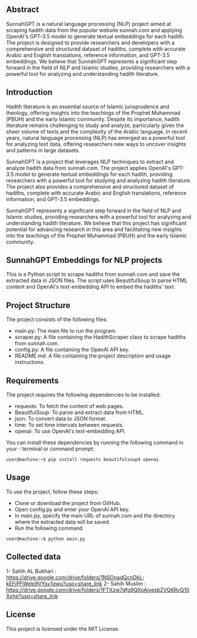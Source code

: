 ## Abstract
SunnahGPT is a natural language processing (NLP) project aimed at scraping hadith data from the popular website sunnah.com and applying OpenAI's GPT-3.5 model to generate textual embeddings for each hadith. The project is designed to provide researchers and developers with a comprehensive and structured dataset of hadiths, complete with accurate Arabic and English translations, reference information, and GPT-3.5 embeddings. We believe that SunnahGPT represents a significant step forward in the field of NLP and Islamic studies, providing researchers with a powerful tool for analyzing and understanding hadith literature.

## Introduction
Hadith literature is an essential source of Islamic jurisprudence and theology, offering insights into the teachings of the Prophet Muhammad (PBUH) and the early Islamic community. Despite its importance, hadith literature remains challenging to study and analyze, particularly given the sheer volume of texts and the complexity of the Arabic language. In recent years, natural language processing (NLP) has emerged as a powerful tool for analyzing text data, offering researchers new ways to uncover insights and patterns in large datasets.

SunnahGPT is a project that leverages NLP techniques to extract and analyze hadith data from sunnah.com. The project applies OpenAI's GPT-3.5 model to generate textual embeddings for each hadith, providing researchers with a powerful tool for studying and analyzing hadith literature. The project also provides a comprehensive and structured dataset of hadiths, complete with accurate Arabic and English translations, reference information, and GPT-3.5 embeddings.

SunnahGPT represents a significant step forward in the field of NLP and Islamic studies, providing researchers with a powerful tool for analyzing and understanding hadith literature. We believe that this project has significant potential for advancing research in this area and facilitating new insights into the teachings of the Prophet Muhammad (PBUH) and the early Islamic community.

## SunnahGPT Embeddings for NLP projects

This is a Python script to scrape hadiths from sunnah.com and save the extracted data in JSON files. The script uses BeautifulSoup to parse HTML content and OpenAI's text-embedding API to embed the hadiths' text.


## Project Structure

The project consists of the following files:

- main.py: The main file to run the program.
- scraper.py: A file containing the HadithScraper class to scrape hadiths from sunnah.com.
- config.py: A file containing the OpenAI API key.
- README.md: A file containing the project description and usage instructions.

## Requirements
The project requires the following dependencies to be installed:

- requests: To fetch the content of web pages.
- BeautifulSoup: To parse and extract data from HTML.
- json: To convert data to JSON format.
- time: To set time intervals between requests.
- openai: To use OpenAI's text-embedding API.

You can install these dependencies by running the following command in your - terminal or command prompt:

```console
user@machine:~$ pip install requests beautifulsoup4 openai
```

## Usage

To use the project, follow these steps:

- Clone or download the project from GitHub.
- Open config.py and enter your OpenAI API key.
- In main.py, specify the main URL of sunnah.com and the directory where the extracted data will be saved.
- Run the following command 

```console
user@machine:~$ python main.py
```
## Collected data
1- Sahih AL Bukhari : https://drive.google.com/drive/folders/1NSOnadQcnDkL-kEFjPFWelp9VYsy1gwu?usp=share_link
2- Sahih Muslim : https://drive.google.com/drive/folders/1FTXzw7dfg9QXoAjyesbZVQ6RyQ10Xxhe?usp=share_link

## License
This project is licensed under the MIT License.